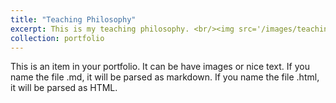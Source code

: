 ```yaml
---
title: "Teaching Philosophy"
excerpt: This is my teaching philosophy. <br/><img src='/images/teachingph.png'>"
collection: portfolio
---
```


This is an item in your portfolio. It can be have images or nice text. If you name the file .md, it will be parsed as markdown. If you name the file .html, it will be parsed as HTML. 
